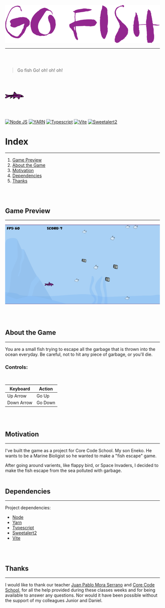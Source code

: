 ![Let's go Fish!](/public/images/logogo.png)

---

<br/>
<br/>

> Go fish Go! oh! oh! oh!

<br/>
<br/>

![Fish!](/public/images/fish.png)

<br/>
<br/>

[![Node JS](https://img.shields.io/badge/Node-v18.0.0-%23000000?style=for-the-badge&logo=appveyor)](https://nodejs.org/)
[![YARN](https://img.shields.io/badge/yarn-v1.22.19-%23293462?style=for-the-badge&logo=appveyor)](https://www.npmjs.com/)
[![Typescript](https://img.shields.io/badge/typescript-v5.0.2-%23F24C4C?style=for-the-badge&logo=appveyor)](https://www.typescriptlang.org/)
[![Vite](https://img.shields.io/badge/vite-v4.3.9-%23A1E3D8?style=for-the-badge&logo=appveyor)](https://vite.github.io)
[![Sweetalert2](https://img.shields.io/badge/sweetalert2-v11.4.8-%23A1E3D8?style=for-the-badge&logo=appveyor)](https://sweetalert2.github.io)

# **Index**

---

1. [Game Preview](#game-preview)
2. [About the Game](#✦-about)
3. [Motivation](#✦-motivation)
4. [Dependencies](#✦-dependencies)
5. [Thanks](#✦-thanks)

<br/>
<br/>

## **Game Preview**

---

![Fish!](/public/images/screen.png)

<br/>
<br/>

## **About the Game**

---

You are a small fish trying to escape all the garbage that is thrown into the ocean everyday. Be careful, not to hit any piece of garbage, or you'll die.
<br/>

### **Controls:**

<br/>

| Keyboard   | Action  |
| ---------- | ------- |
| Up Arrow   | Go Up   |
| Down Arrow | Go Down |

<br/>
<br/>

## **Motivation**

---

I've built the game as a project for Core Code School. My son Eneko. He wants to be a Marine Bioligist so he wanted to make a "fish escape" game.

After going around varients, like flappy bird, or Space Invaders, I decided to make the fish escape from the sea polluted with garbage.
<br/>
<br/>

## **Dependencies**

---

Project dependencies:

- [Node](https://nodejs.org)
- [Yarn](https://yarnpkg.com)
- [Typescript](https://www.typescriptlang.org/)
- [Sweetalert2](https://sweetalert2.github.io)
- [Vite](https://vitejs.dev/)

<br/>
<br/>

## **Thanks**

---

I would like to thank our teacher [Juan Pablo Mora Serrano](https://github.com/Systrent) and [Core Code School](https://www.corecode.school/r), for all the help provided during these classes weeks and for being available to answer any questions. Nor would it have been possible without the support of my colleagues Junior and Daniel.

<br/>
<br/>
